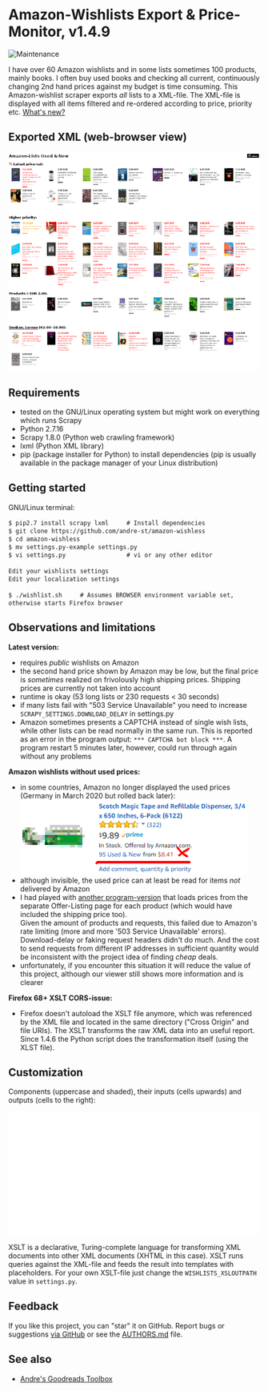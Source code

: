 # Amazon-Wishlists Export & Price-Monitor, v1.4.9

![Maintenance](https://img.shields.io/maintenance/yes/2021.svg)

I have over 60 Amazon wishlists and in some lists sometimes 100 products, mainly books. 
I often buy used books and checking all current, continuously changing 2nd hand prices 
against my budget is time consuming. 
This Amazon-wishlist scraper exports _all_ lists to a XML-file.
The XML-file is displayed with all items filtered and re-ordered according to price, priority etc.
[What's new?](CHANGELOG.md)


## Exported XML (web-browser view)

![Screenshot](README-screenshot.png?raw=true "Screenshot")


## Requirements

- tested on the GNU/Linux operating system but might work on everything which runs Scrapy
- Python 2.7.16
- Scrapy 1.8.0 (Python web crawling framework)
- lxml (Python XML library)
- pip (package installer for Python) to install dependencies 
  (pip is usually available in the package manager of your Linux distribution)


## Getting started

GNU/Linux terminal:

```console
$ pip2.7 install scrapy lxml     # Install dependencies
$ git clone https://github.com/andre-st/amazon-wishless
$ cd amazon-wishless
$ mv settings.py-example settings.py
$ vi settings.py                 # vi or any other editor

Edit your wishlists settings
Edit your localization settings

$ ./wishlist.sh     # Assumes BROWSER environment variable set, otherwise starts Firefox browser
```


## Observations and limitations

**Latest version:**
- requires _public_ wishlists on Amazon
- the second hand price shown by Amazon may be low, but the final price is
  _sometimes_ realized on frivolously high shipping prices. 
  Shipping prices are currently not taken into account
- runtime is okay (53 long lists or 230 requests < 30 seconds)
- if many lists fail with "503 Service Unavailable" you need to 
  increase `SCRAPY_SETTINGS.DOWNLOAD_DELAY` in settings.py
- Amazon sometimes presents a CAPTCHA instead of single wish lists, while other lists can be read normally in the same run.
  This is reported as an error in the program output: `*** CAPTCHA bot block ***`. 
  A program restart 5 minutes later, however, could run through again without any problems


**Amazon wishlists without used prices:**
- in some countries, Amazon no longer displayed the used prices (Germany in March 2020 but rolled back later):  
  ![Wishlist Item](README-amazon.png?raw=true "Wishlist Item")  
- although invisible, the used price can at least be read for items _not_ delivered by Amazon
- I had played with [another program-version](https://github.com/andre-st/amazon-wishless/tree/feat-offerlist-abandoned) that loads prices from the separate Offer-Listing page for each product
  (which would have included the shipping price too).  
  Given the amount of products and requests, this failed due to Amazon's rate limiting 
  (more and more '503 Service Unavailable' errors).
  Download-delay or faking request headers didn't do much.
  And the cost to send requests from different IP addresses in sufficient quantity would be 
  inconsistent with the project idea of finding _cheap_ deals.   
- unfortunately, if you encounter this situation it will reduce the value of this project, 
  although our viewer still shows more information and is clearer

**Firefox 68+ XSLT CORS-issue:**
- Firefox doesn't autoload the XSLT file anymore, which was referenced by the XML file and located in the same directory ("Cross Origin" and file URIs).
  The XSLT transforms the raw XML data into an useful report. Since 1.4.6 the Python script does the transformation itself (using the XLST file).


## Customization

Components (uppercase and shaded), their inputs (cells upwards) and outputs (cells to the right):

![Screenshot](README-custom.svg?raw=true "Customization")

XSLT is a declarative, Turing-complete language for transforming 
XML documents into other XML documents (XHTML in this case). 
XSLT runs queries against the XML-file and feeds the result into templates
with placeholders. 
For your own XSLT-file just change the `WISHLISTS_XSLOUTPATH` value in `settings.py`.


## Feedback

If you like this project, you can "star" it on GitHub.
Report bugs or suggestions [via GitHub](https://github.com/andre-st/amazon-wishlist/issues)
or see the [AUTHORS.md](AUTHORS.md) file.


## See also

- [Andre's Goodreads Toolbox](https://github.com/andre-st/goodreads/blob/master/README.md)


